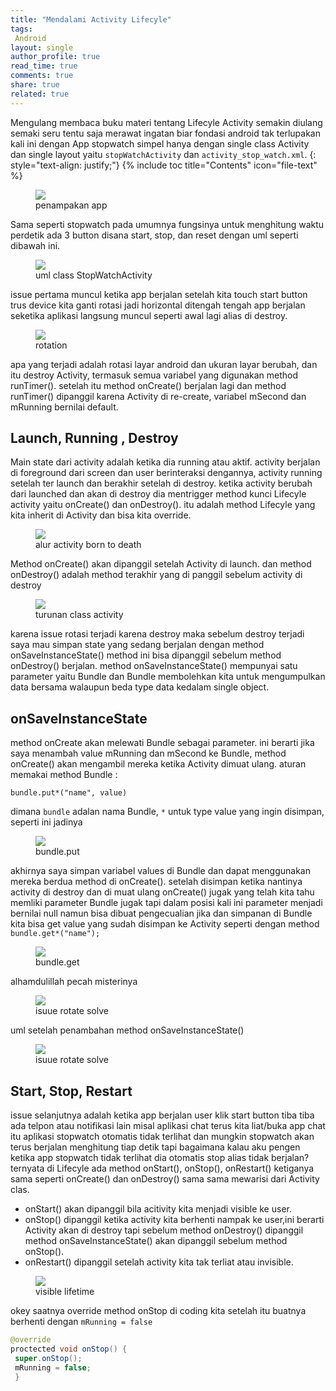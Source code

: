 ```yaml
---
title: "Mendalami Activity Lifecyle"
tags:
 Android
layout: single
author_profile: true
read_time: true
comments: true
share: true
related: true
---
```


Mengulang membaca buku materi tentang Lifecyle Activity semakin diulang semaki seru tentu saja merawat ingatan biar fondasi android tak terlupakan kali ini dengan App stopwatch simpel hanya dengan single  class Activity dan single layout yaitu `stopWatchActivity` dan `activity_stop_watch.xml`.
{: style="text-align: justify;"}
{% include toc title="Contents" icon="file-text" %}

<figure style="width:400px" class="align-center">
<img src="/images/stopwatch.gif">
<figcaption>penampakan app</figcaption>
</figure>

Sama seperti stopwatch pada umumnya fungsinya untuk menghitung waktu perdetik ada 3 button disana start, stop, dan reset dengan uml seperti dibawah ini.

<figure style="width:400px" class="align-center">
<img src="/images/StopWatchActiviy.png">
<figcaption>uml class StopWatchActivity</figcaption>
</figure>

issue pertama muncul ketika app berjalan setelah kita touch start button trus device kita ganti rotasi jadi horizontal ditengah tengah app berjalan seketika aplikasi langsung muncul seperti awal lagi alias di destroy.
<figure style="width:400px" class="align-center">
<img src="/images/rotationStp.gif">
<figcaption>rotation</figcaption>
</figure>

apa yang terjadi adalah rotasi layar android dan ukuran layar berubah, dan itu destroy Activity, termasuk semua variabel yang digunakan method runTimer(). setelah itu method onCreate() berjalan lagi dan method runTimer() dipanggil karena Activity di re-create, variabel mSecond dan mRunning bernilai default.

## Launch, Running , Destroy
Main state dari activity adalah ketika dia running atau aktif. activity berjalan di foreground dari screen dan user berinteraksi dengannya, activity running setelah ter launch dan berakhir setelah di destroy. ketika activity berubah dari launched dan akan di destroy dia mentrigger method kunci Lifecyle activity yaitu onCreate() dan onDestroy(). itu adalah method Lifecyle yang kita inherit di Activity dan bisa kita override.
<figure style="width:200px" class="align-center">
<img src="/images/activitylaunchstp.png">
<figcaption>alur activity born to death</figcaption>
</figure>


Method onCreate() akan dipanggil setelah Activity di launch. dan method onDestroy() adalah method terakhir yang di panggil sebelum activity di destroy
<figure style="width:300px" class="align-center">
<img src="/images/inheritstp.png">
<figcaption>turunan class activity</figcaption>
</figure>

karena issue rotasi terjadi karena destroy maka sebelum destroy terjadi saya mau simpan state yang sedang berjalan dengan method onSaveInstanceState() method ini bisa dipanggil sebelum method onDestroy() berjalan. method onSaveInstanceState() mempunyai satu parameter yaitu Bundle dan Bundle
membolehkan kita untuk mengumpulkan data bersama walaupun beda type data kedalam single object.

## onSaveInstanceState
method onCreate akan melewati Bundle sebagai parameter. ini berarti jika saya menambah value mRunning dan mSecond ke Bundle, method onCreate() akan mengambil mereka ketika Activity dimuat ulang. aturan memakai method Bundle :

`bundle.put*("name", value)`

dimana `bundle` adalan nama Bundle, `*` untuk type value yang ingin disimpan, seperti ini jadinya

<figure style="width:400px" class="align-center">
<img src="/images/bundleput.png">
<figcaption>bundle.put</figcaption>
</figure>

akhirnya saya simpan variabel values di Bundle dan dapat menggunakan mereka berdua method di onCreate(). setelah disimpan ketika nantinya activity di destroy dan di muat ulang onCreate() jugak yang telah kita tahu memliki parameter Bundle jugak tapi dalam posisi kali ini parameter menjadi bernilai null namun bisa dibuat pengecualian jika dan simpanan di Bundle kita bisa get value yang sudah disimpan ke Activity seperti dengan method `bundle.get*("name");` 
<figure style="width:500px" class="align-center">
<img src="/images/bundleget.png">
<figcaption>bundle.get</figcaption>
</figure>

alhamdulillah pecah misterinya 
<figure style="width:500px" class="align-center">
<img src="/images/rotatestop.gif">
<figcaption>isuue rotate solve</figcaption>
</figure>

uml setelah penambahan method onSaveInstanceState()
<figure style="width:300px" class="align-center">
<img src="/images/stopwatchactivity2.png">
<figcaption>isuue rotate solve</figcaption>
</figure>

## Start, Stop, Restart
issue selanjutnya adalah ketika app berjalan user klik start button tiba tiba ada telpon atau notifikasi lain misal aplikasi chat terus kita liat/buka app chat itu aplikasi stopwatch otomatis tidak terlihat dan mungkin stopwatch akan terus berjalan menghitung tiap detik tapi bagaimana kalau aku pengen ketika app stopwatch tidak terlihat dia otomatis stop alias tidak berjalan? ternyata di Lifecyle ada method onStart(), onStop(),  onRestart() ketiganya sama seperti onCreate() dan onDestroy() sama sama mewarisi dari Activity clas.

* onStart() akan dipanggil bila acitivity kita menjadi visible ke user.
* onStop() dipanggil ketika activity kita berhenti nampak ke user,ini berarti Activity akan di destroy tapi sebelum method onDestroy() dipanggil method onSaveInstanceState() akan dipanggil sebelum method onStop().
* onRestart() dipanggil setelah activity kita tak terliat atau invisible.

<figure style="width:300px" class="align-center">
<img src="/images/lifecycleVisible.png">
<figcaption>visible lifetime</figcaption>
</figure>

okey saatnya override method onStop di coding kita setelah itu buatnya berhenti dengan `mRunning = false`

```java
@override
proctected void onStop() {
 super.onStop();
 mRunning = false;
 }
 ```
